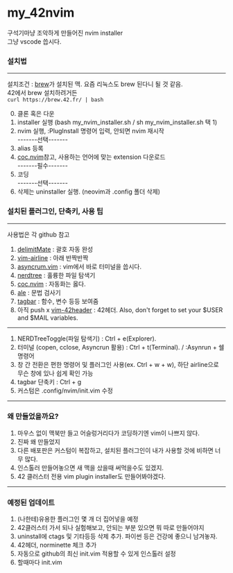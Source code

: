 # my_42nvim
구석기마냥 조악하게 만들어진 nvim installer  
그냥 vscode 씁시다.  
### 설치법
---  
설치조건 : [brew]가 설치된 맥. 요즘 리눅스도 brew 된다니 될 것 같음.   
42에서 brew 설치하려거든  
`curl https://brew.42.fr/ | bash`

0. 클론 혹은 다운
1. installer 실행 (bash my_nvim_installer.sh / sh my_nvim_installer.sh 택 1)
2. nvim 실행, :PlugInstall 명령어 입력, 안되면 nvim 재시작   
-------선택-------
4. alias 등록
5. [coc.nvim]참고, 사용하는 언어에 맞는 extension 다운로드  
 -------필수-------
7. 코딩  
-------선택-------
9. 삭제는 uninstaller 실행. (neovim과 .config 폴더 삭제)

### 설치된 플러그인, 단축키, 사용 팁   
---
사용법은 각 github 참고  
1. [delimitMate] : 괄호 자동 완성
2. [vim-airline] : 아래 반짝반짝
3. [asyncrum.vim] : vim에서 바로 터미널을 씁시다.
4. [nerdtree] : 훌륭한 파일 탐색기
5. [coc.nvim] : 자동화는 옳다.
6. [ale] : 문법 검사기
7. [tagbar] : 함수, 변수 등등 보여줌
8. 아직 push x [vim-42header] : 42헤더. Also, don't forget to set your $USER and $MAIL variables.  
---  
1. NERDTreeToggle(파일 탐색기) : Ctrl + e(Explorer). 
2. 터미널 (copen, cclose, Asyncrun 활용) : Ctrl + t(Terminal). / :Asynrun + 쉘 명령어
3. 창 간 전환은 편한 명령어 및 플러그인 사용(ex. Ctrl + w + w), 하단 airline으로 무슨 창에 있나 쉽게 확인 가능
4. tagbar 단축키 : Ctrl + g
5. 커스텀은 .config/nvim/init.vim 수정
---
### 왜 만들었을까요?
1. 마우스 없이 맥북만 들고 어슬렁거리다가 코딩하기엔 vim이 나쁘지 않다.
2. 진짜 왜 만들었지
3. 다른 배포판은 커스텀이 복잡하고, 설치된 플러그인이 내가 사용할 것에 비하면 너무 많다.
4. 인스톨러 만들어놓으면 새 맥을 샀을때 써먹을수도 있겠지.
5. 42 클러스터 전용 vim plugin installer도 만들어봐야겠다.
---
### 예정된 업데이트  
1. (나한테)유용한 플러그인 몇 개 더 집어넣을 예정
2. 42클러스터 가서 되나 실험해보고, 안되는 부분 있으면 뭐 따로 만들어야지
3. uninstall에 ctags 및 기타등등 삭제 추가. 파이썬 등은 건강에 좋으니 남겨놓자.
4. 42헤더, norminette 체크 추가
5. 자동으로 github의 최신 init.vim 적용할 수 있게 인스톨러 설정
6. 할때마다 init.vim 

[brew]:https://brew.sh/index_ko
[delimitMate]:https://github.com/Raimondi/delimitMate
[vim-airline]:https://github.com/vim-airline/vim-airline
[asyncrum.vim]:https://github.com/skywind3000/asyncrun.vim
[nerdtree]:https://github.com/preservim/nerdtree
[coc.nvim]:https://github.com/neoclide/coc.nvim
[ale]:https://github.com/dense-analysis/ale
[tagbar]:https://github.com/preservim/tagbar
[vim-42header]:https://github.com/pbondoer/vim-42header
